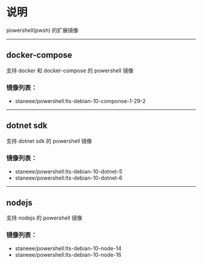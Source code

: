 # 说明
powershell(pwsh) 的扩展镜像

---

## docker-compose

支持 docker 和 docker-compose 的 powershell 镜像

### 镜像列表：
- staneee/powershell:lts-debian-10-componse-1-29-2

---

## dotnet sdk

支持 dotnet sdk 的 powershell 镜像

### 镜像列表：
- staneee/powershell:lts-debian-10-dotnet-5
- staneee/powershell:lts-debian-10-dotnet-6

---

## nodejs

支持 nodejs  的 powershell 镜像

### 镜像列表：
- staneee/powershell:lts-debian-10-node-14
- staneee/powershell:lts-debian-10-node-16

